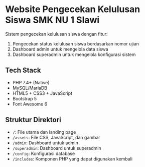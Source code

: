 # Website Pengecekan Kelulusan Siswa SMK NU 1 Slawi

Sistem pengecekan kelulusan siswa dengan fitur:
1. Pengecekan status kelulusan siswa berdasarkan nomor ujian
2. Dashboard admin untuk mengelola data siswa
3. Dashboard superadmin untuk mengelola konfigurasi sistem

## Tech Stack
- PHP 7.4+ (Native)
- MySQL/MariaDB
- HTML5 + CSS3 + JavaScript
- Bootstrap 5
- Font Awesome 6

## Struktur Direktori
- `/`: File utama dan landing page
- `/assets`: File CSS, JavaScript, dan gambar
- `/admin`: Dashboard untuk admin
- `/superadmin`: Dashboard untuk superadmin
- `/config`: Konfigurasi database
- `/includes`: Komponen PHP yang dapat digunakan kembali
